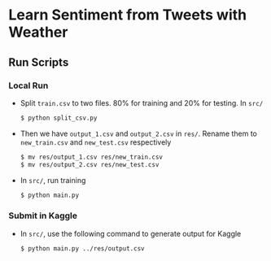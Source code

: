 # Learn Sentiment from Tweets with Weather

## Run Scripts

### Local Run

- Split `train.csv` to two files. 80% for training and 20% for testing. In `src/`

  ```bash
  $ python split_csv.py
  ```

- Then we have `output_1.csv` and `output_2.csv` in `res/`. Rename them to `new_train.csv` and `new_test.csv` respectively

  ```bash
  $ mv res/output_1.csv res/new_train.csv
  $ mv res/output_2.csv res/new_test.csv
  ```

- In `src/`, run training

  ```bash
  $ python main.py
  ```

### Submit in Kaggle

- In `src/`, use the following command to generate output for Kaggle

  ```bash
  $ python main.py ../res/output.csv
  ```

